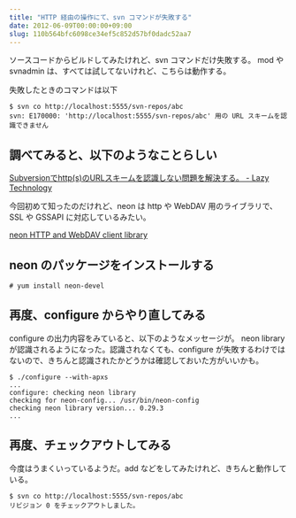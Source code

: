 ```yaml
---
title: "HTTP 経由の操作にて、svn コマンドが失敗する"
date: 2012-06-09T00:00:00+09:00
slug: 110b564bfc6098ce34ef5c852d57bf0dadc52aa7
---
```

ソースコードからビルドしてみたけれど、svn コマンドだけ失敗する。
mod や svnadmin は、すべては試してないけれど、こちらは動作する。

失敗したときのコマンドは以下

```
$ svn co http://localhost:5555/svn-repos/abc
svn: E170000: 'http://localhost:5555/svn-repos/abc' 用の URL スキームを認識できません
```


## 調べてみると、以下のようなことらしい

[Subversionでhttp(s)のURLスキームを認識しない問題を解決する。 - Lazy Technology](http://d.hatena.ne.jp/trench/20080124/1201169696 "Subversionでhttp(s)のURLスキームを認識しない問題を解決する。 - Lazy Technology")


今回初めて知ったのだけれど、neon は http や WebDAV 用のライブラリで、SSL や GSSAPI に対応しているみたい。

[neon HTTP and WebDAV client library](http://www.webdav.org/neon/ "neon HTTP and WebDAV client library")


## neon のパッケージをインストールする

```
# yum install neon-devel
```


## 再度、configure からやり直してみる
configure の出力内容をみていると、以下のようなメッセージが。
neon library が認識されるようになった。認識されなくても、configure が失敗するわけではないので、きちんと認識されたかどうかは確認しておいた方がいいかも。

```
$ ./configure --with-apxs
...
configure: checking neon library
checking for neon-config... /usr/bin/neon-config
checking neon library version... 0.29.3
...
```


## 再度、チェックアウトしてみる

今度はうまくいっているようだ。add などをしてみたけれど、きちんと動作している。

```
$ svn co http://localhost:5555/svn-repos/abc
リビジョン 0 をチェックアウトしました。
```


